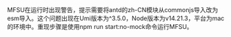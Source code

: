 MFSU在运行时出现警告，提示需要将antd的zh-CN模块从commonjs导入改为esm导入。这个问题出现在Umi版本为^3.5.0，Node版本为v14.21.3，平台为mac的环境中。重现步骤是使用npm run start:no-mock命令运行MFSU。
